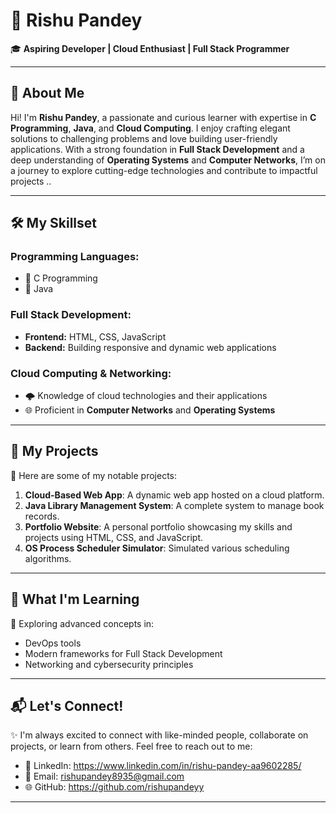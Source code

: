 

# 🌟 **Rishu Pandey**  

🎓 **Aspiring Developer | Cloud Enthusiast | Full Stack Programmer**  

---

## 👋 **About Me**  
Hi! I'm **Rishu Pandey**, a passionate and curious learner with expertise in **C Programming**, **Java**, and **Cloud Computing**. I enjoy crafting elegant solutions to challenging problems and love building user-friendly applications. With a strong foundation in **Full Stack Development** and a deep understanding of **Operating Systems** and **Computer Networks**, I’m on a journey to explore cutting-edge technologies and contribute to impactful projects ..  

---

## 🛠️ **My Skillset**  
### **Programming Languages:**  
- 🔹 C Programming  
- 🔹 Java  

### **Full Stack Development:**  
- **Frontend:** HTML, CSS, JavaScript  
- **Backend:** Building responsive and dynamic web applications  

### **Cloud Computing & Networking:**  
- 🌩️ Knowledge of cloud technologies and their applications  
- 🌐 Proficient in **Computer Networks** and **Operating Systems**

---

## 📂 **My Projects**  
🚀 Here are some of my notable projects:  
1. **Cloud-Based Web App**: A dynamic web app hosted on a cloud platform.  
2. **Java Library Management System**: A complete system to manage book records.  
3. **Portfolio Website**: A personal portfolio showcasing my skills and projects using HTML, CSS, and JavaScript.  
4. **OS Process Scheduler Simulator**: Simulated various scheduling algorithms.  

---

## 🎯 **What I'm Learning**  
🌱 Exploring advanced concepts in:  
- DevOps tools  
- Modern frameworks for Full Stack Development  
- Networking and cybersecurity principles  

---

## 📬 **Let's Connect!**  
✨ I'm always excited to connect with like-minded people, collaborate on projects, or learn from others. Feel free to reach out to me:  
- 💼 LinkedIn: https://www.linkedin.com/in/rishu-pandey-aa9602285/  
- 📧 Email: rishupandey8935@gmail.com  
- 🌐 GitHub: https://github.com/rishupandeyy 

---
